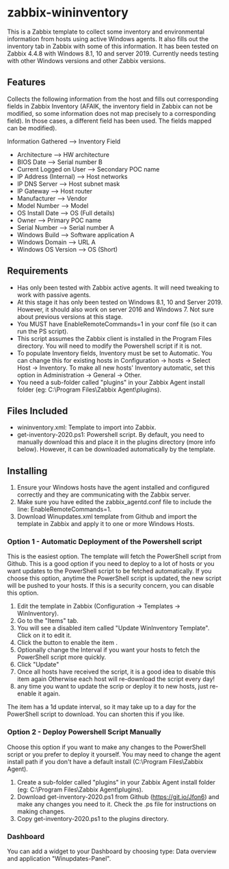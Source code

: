 # zabbix-wininventory

This is a Zabbix template to collect some inventory and environmental information from hosts using active Windows agents. It also fills out the inventory tab in Zabbix with some of this information.
It has been tested on Zabbix 4.4.8 with Windows 8.1, 10 and server 2019. Currently needs testing with other Windows versions and other Zabbix versions.


## Features

Collects the following information from the host and fills out corresponding fields in Zabbix Inventory (AFAIK, the inventory field in Zabbix can not be modified, so some information does not map precisely to a corresponding field). In those cases, a different field has been used. The fields mapped can be modified).

Information Gathered --> Inventory Field

- Architecture --> HW architecture
- BIOS Date --> Serial number B
- Current Logged on User --> Secondary POC name
- IP Address (Internal) --> Host networks
- IP DNS Server --> Host subnet mask
- IP Gateway --> Host router
- Manufacturer --> Vendor
- Model Number --> Model
- OS Install Date --> OS (Full details)
- Owner --> Primary POC name
- Serial Number --> Serial number A
- Windows Build --> Software application A
- Windows Domain --> URL A
- Windows OS Version --> OS (Short)


## Requirements

- Has only been tested with Zabbix active agents. It will need tweaking to work with passive agents.
- At this stage it has only been tested on Windows 8.1, 10 and Server 2019. However, it should also work on server 2016 and Windows 7. Not sure about previous versions at this stage.
- You MUST have EnableRemoteCommands=1 in your conf file (so it can run the PS script).
- This script assumes the Zabbix client is installed in the Program Files directory. You will need to modify the Powershell script if it is not.
- To populate Inventory fields, Inventory must be set to Automatic. You can change this for existing hosts in Configuration → hosts → Select Host → Inventory. To make all new hosts' Inventory automatic, set this option in Administration → General → Other.
- You need a sub-folder called "plugins" in your Zabbix Agent install folder (eg: C:\Program Files\Zabbix Agent\plugins).


## Files Included

- wininventory.xml: Template to import into Zabbix.
- get-inventory-2020.ps1: Powershell script. By default, you need to manually download this and place it in the plugins directory (more info below). However, it can be downloaded automatically by the template.


## Installing

1. Ensure your Windows hosts have the agent installed and configured correctly and they are communicating with the Zabbix server.
2. Make sure you have edited the zabbix_agentd.conf file to include the line: EnableRemoteCommands=1.
3. Download Winupdates.xml template from Github and import the template in Zabbix and apply it to one or more Windows Hosts.

### Option 1 - Automatic Deployment of the Powershell script

This is the easiest option. The template will fetch the PowerShell script from Github. This is a good option if you need to deploy to a lot of hosts or you want updates to the PowerShell script to be fetched automatically. If you choose this option, anytime the PowerShell script is updated, the new script will be pushed to your hosts. If this is a security concern, you can disable this option.

1. Edit the template in Zabbix (Configuration → Templates → WinInventory).
2. Go to the "Items" tab.
3. You will see a disabled item called "Update WinInventory Template". Click on it to edit it.
4. Click the button to enable the item .
5. Optionally change the Interval if you want your hosts to fetch the PowerShell script more quickly.
6. Click "Update"
7. Once all hosts have received the script, it is a good idea to disable this item again Otherwise each host will re-download the script every day!
8. any time you want to update the scrip or deploy it to new hosts, just re-enable it again.

The item has a 1d update interval, so it may take up to a day for the PowerShell script to download. You can shorten this if you like.

### Option 2 - Deploy Powershell Script Manually

Choose this option if you want to make any changes to the PowerShell script or you prefer to deploy it yourself. You may need to change the agent install path if you don't have a default install (C:\Program Files\Zabbix Agent).

1. Create a sub-folder called "plugins" in your Zabbix Agent install folder (eg: C:\Program Files\Zabbix Agent\plugins).
2. Download get-inventory-2020.ps1 from Github (https://git.io/Jfon6) and make any changes you need to it. Check the .ps file for instructions on making changes.
3. Copy get-inventory-2020.ps1 to the plugins directory.



### Dashboard

You can add a widget to your Dashboard by choosing type: Data overview and application "Winupdates-Panel".